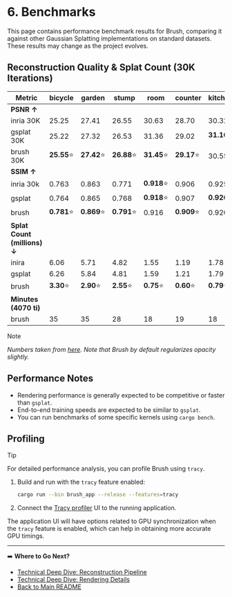 # 6. Benchmarks

This page contains performance benchmark results for Brush, comparing it against other Gaussian Splatting implementations on standard datasets. These results may change as the project evolves.

## Reconstruction Quality & Splat Count (30K Iterations)

| Metric | bicycle | garden | stump | room | counter | kitchen | bonsai | Average |
|--------|---------|---------|--------|-------|----------|----------|---------|----------|
| **PSNR ↑** |
| inria 30K | 25.25 | 27.41 | 26.55 | 30.63 | 28.70 | 30.32 | 31.98 | 28.69 |
| gsplat 30K | 25.22 | 27.32 | 26.53 | 31.36 | 29.02 | **31.16**⭐ | **32.06**⭐ | 28.95 |
| brush 30K | **25.55**⭐ | **27.42**⭐ | **26.88**⭐ | **31.45**⭐ | **29.17**⭐ | 30.55 | 32.02 | **29.01**⭐ |
| **SSIM ↑** |
| inria 30k | 0.763 | 0.863 | 0.771 | **0.918**⭐ | 0.906 | 0.925 | 0.941 | 0.870 |
| gsplat | 0.764 | 0.865 | 0.768 | **0.918**⭐ | 0.907 | **0.926**⭐ | 0.941 | 0.870 |
| brush | **0.781**⭐ | **0.869**⭐ | **0.791**⭐ | 0.916 | **0.909**⭐ | 0.920 | **0.942**⭐ | **0.875**⭐ |
| **Splat Count (millions) ↓** |
| inira | 6.06 | 5.71 | 4.82 | 1.55 | 1.19 | 1.78 | 1.24 | 3.19 |
| gsplat | 6.26 | 5.84 | 4.81 | 1.59 | 1.21 | 1.79 | 1.25 | 3.25 |
| brush | **3.30**⭐ | **2.90**⭐ | **2.55**⭐ | **0.75**⭐ | **0.60**⭐ | **0.79**⭐ | **0.68**⭐ | **1.65**⭐ |
| **Minutes (4070 ti)** |
| brush | 35 | 35 | 28 | 18 | 19 | 18 | 18 | 24.43 |

> [!NOTE]
> *Numbers taken from [here](https://docs.gsplat.studio/main/tests/eval.html). Note that Brush by default regularizes opacity slightly.*

## Performance Notes

*   Rendering performance is generally expected to be competitive or faster than `gsplat`.
*   End-to-end training speeds are expected to be similar to `gsplat`.
*   You can run benchmarks of some specific kernels using `cargo bench`.

## Profiling

> [!TIP]
> For detailed performance analysis, you can profile Brush using `tracy`.
>
> 1.  Build and run with the `tracy` feature enabled:
>     ```bash
>     cargo run --bin brush_app --release --features=tracy
>     ```
> 2.  Connect the [Tracy profiler](https://github.com/wolfpld/tracy) UI to the running application.
>
> The application UI will have options related to GPU synchronization when the `tracy` feature is enabled, which can help in obtaining more accurate GPU timings.

---

➡️ **Where to Go Next?**

*   [Technical Deep Dive: Reconstruction Pipeline](technical_deep_dive/reconstruction_pipeline.md)
*   [Technical Deep Dive: Rendering Details](technical_deep_dive/gaussian_splat_rendering.md)
*   [Back to Main README](../README.md) 